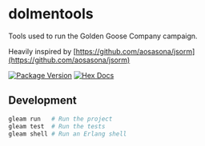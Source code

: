 # dolmentools

Tools used to run the Golden Goose Company campaign.

Heavily inspired by [https://github.com/aosasona/jsorm](https://github.com/aosasona/jsorm)

[![Package Version](https://img.shields.io/hexpm/v/web)](https://hex.pm/packages/web)
[![Hex Docs](https://img.shields.io/badge/hex-docs-ffaff3)](https://hexdocs.pm/web/)

## Development

```sh
gleam run   # Run the project
gleam test  # Run the tests
gleam shell # Run an Erlang shell
```
